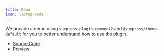 ```yaml
---
title: Demo
icon: laptop-code
---
```


We provide a demo using `vuepress-plugin-comment2` and `@vuepress/theme-default` for you to better understand how to use the plugin.

- [Source Code](https://github.com/vuepress-theme-hope/vuepress-theme-hope/tree/main/demo/comment2/).
- [Preview](https://plugin-comment2-demo.vuejs.press)

